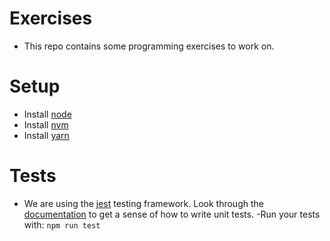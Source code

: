 # Exercises

- This repo contains some programming exercises to work on.

# Setup

- Install [node](https://nodejs.org/en/)
- Install [nvm](https://github.com/creationix/nvm)
- Install [yarn](https://yarnpkg.com/en/docs/install)

# Tests

- We are using the [jest](https://facebook.github.io/jest/) testing framework. Look through the [documentation](https://facebook.github.io/jest/docs/getting-started.html) to get a sense of how to write unit tests.
-Run your tests with: `npm run test`
